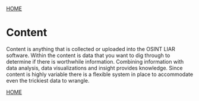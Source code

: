 <a href="/tutorials/">HOME</a>

# Content
Content is anything that is collected or uploaded into the OSINT LIAR software. Within the content
is data that you want to dig through to determine if there is worthwhile information. Combining information
with data analysis, data visualizations and insight provides knowledge. Since content is highly variable
there is a flexible system in place to accommodate even the trickiest data to wrangle.  

<a href="/tutorials/">HOME</a>
